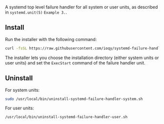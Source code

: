 A systemd top level failure handler for all system or user units, as described in `systemd.unit(5)` `Example 3.`.


## Install

Run the installer with the following command:

```bash
curl -fsSL https://raw.githubusercontent.com/ioqy/systemd-failure-handler/master/install.sh | sudo sh
```

The installer lets you choose the installation directory (either system units or user units) and set the `ExecStart` command of the failure handler unit.

## Uninstall

For system units:

```bash
sudo /usr/local/bin/uninstall-systemd-failure-handler-system.sh
```

For user units:

```bash
/usr/local/bin/uninstall-systemd-failure-handler-user.sh
```
